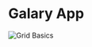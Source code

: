 # Galary App

![Grid Basics](https://github.com/user-attachments/assets/b1982aae-02c4-4ce1-a1ac-7362595cba5b)
